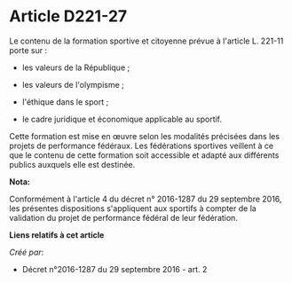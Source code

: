 # Article D221-27

Le contenu de la formation sportive et citoyenne prévue à l'article L. 221-11 porte sur : 

- les valeurs de la République ; 

- les valeurs de l'olympisme ; 

- l'éthique dans le sport ; 

- le cadre juridique et économique applicable au sportif. 

Cette formation est mise en œuvre selon les modalités précisées dans les projets de performance fédéraux. Les fédérations
sportives veillent à ce que le contenu de cette formation soit accessible et adapté aux différents publics auxquels elle est
destinée.

**Nota:**

Conformément à l'article 4 du décret n° 2016-1287 du 29 septembre 2016, les présentes dispositions s'appliquent aux sportifs
à compter de la validation du projet de performance fédéral de leur fédération.

**Liens relatifs à cet article**

_Créé par_:

  - Décret n°2016-1287 du 29 septembre 2016 - art. 2
